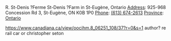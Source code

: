 R. St-Denis
?Ferme St-Denis
?Farm in St-Eugène, Ontario
[Address](https://www.google.com/search?q=ferme+st-denis+st-eug%C3%A8ne+address&ludocid=867430300379773936&sa=X&ved=2ahUKEwipy4aFjKr1AhWHVs0KHY_JBE4Q6BN6BAggEAI): 925-968 Concession Rd 3, St-Eugène, ON K0B 1P0
[Phone](https://www.google.com/search?q=ferme+st-denis+st-eug%C3%A8ne+phone&ludocid=867430300379773936&sa=X&ved=2ahUKEwipy4aFjKr1AhWHVs0KHY_JBE4Q6BN6BAgbEAI): [(613) 674-2613](https://www.google.com/search?q=R.+St.+Denis+Eugene&oq=R.+St.+Denis+Eugene&aqs=chrome..69i57.3936j0j1&sourceid=chrome&ie=UTF-8#)
[Province](https://www.google.com/search?q=ferme+st-denis+st-eug%C3%A8ne+province&stick=H4sIAAAAAAAAAOPgE-LVT9c3NEw2N8mwqMwz0JLLTrbSz8lPTizJzM-DM6wKivLLMvOSUxexKqWlFuWmKhSX6Kak5mUWgxippemHV-SlKsAUAQD8wuF0VgAAAA&sa=X&ved=2ahUKEwipy4aFjKr1AhWHVs0KHY_JBE4Q6BMoAHoECBoQAg): [Ontario](https://www.google.com/search?q=Ontario&stick=H4sIAAAAAAAAAOPgE-LVT9c3NEw2N8mwqMwzUOLQz9U3MM0uiteSy0620s_JT04syczPgzOsCoryyzLzklMXsbL755UkFmXm72BlBAC6WzmjSAAAAA&sa=X&ved=2ahUKEwipy4aFjKr1AhWHVs0KHY_JBE4QmxMoAXoECBoQAw)

https://www.canadiana.ca/view/oocihm.8_06251_108/37?r=0&s=1 author? re rail car
or christopher seton